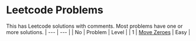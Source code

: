 # Leetcode Problems
This has Leetcode solutions with comments. Most problems have one or more solutions.
| --- | --- |
| No | Problem | Level |
| 1 | [Move Zeroes](https://leetcode.com/problems/move-zeroes/description/) | Easy |
